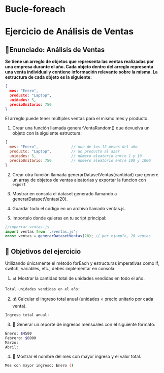 # Bucle-foreach

# Ejercicio de Análisis de Ventas

## 📝Enunciado: Análisis de Ventas 
**Se tiene un arreglo de objetos que representa las ventas realizadas por una empresa durante el año. Cada objeto dentro del arreglo representa una venta individual y contiene información relevante sobre la misma. La estructura de cada objeto es la siguiente:**
```json
{
  mes: "Enero",
  producto: "Laptop",
  unidades: 5,
  precioUnitario: 750
}
```
El arreglo puede tener múltiples ventas para el mismo mes y producto.

1. Crear una función llamada generarVentaRandom() que devuelva un objeto con la siguiente estructura:
```js
{
  mes: "Enero",               // uno de los 12 meses del año
  producto: "Laptop",         // un producto al azar
  unidades: 5,                // número aleatorio entre 1 y 10
  precioUnitario: 750         // número aleatorio entre 100 y 1000
}
```
2. Crear otra función llamada generarDatasetVentas(cantidad) que genere un array de objetos de ventas aleatorias y exportar la funcion con `export`

3. Mostrar en consola el dataset generado llamando a generarDatasetVentas(20).

4. Guardar todo el código en un archivo llamado ventas.js.

5. Importalo donde quieras en tu script principal:
```js
//importar ventas.js
import ventas from './ventas.js';
const ventas = generarDatasetVentas(20); // por ejemplo, 20 ventas
```


## 🎯 Objetivos del ejercicio
Utilizando únicamente el método forEach y estructuras imperativas como if, switch, variables, etc., debes implementar en consola:

1. 📊 Mostrar la cantidad total de unidades vendidas en todo el año.
```bash
Total unidades vendidas en el año: 
```
2. 💰 Calcular el ingreso total anual (unidades × precio unitario por cada venta).
```bash
Ingreso total anual:
```
3. 🧾 Generar un reporte de ingresos mensuales con el siguiente formato:

```bash
Enero: $4500
Febrero: $6000
Marzo: 
Abril: 
```
4. 🥇 Mostrar el nombre del mes con mayor ingreso y el valor total.

```bash
Mes con mayor ingreso: Enero ()
```

